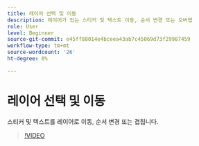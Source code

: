 ```yaml
---
title: 레이어 선택 및 이동
description: 레이어가 있는 스티커 및 텍스트 이동, 순서 변경 또는 오버랩
role: User
level: Beginner
source-git-commit: e45ff88014e4bceea43ab7c45069d73f29987459
workflow-type: tm+mt
source-wordcount: '26'
ht-degree: 0%

---
```


# 레이어 선택 및 이동

스티커 및 텍스트를 레이어로 이동, 순서 변경 또는 겹칩니다.

>[!VIDEO](https://video.tv.adobe.com/v/3420214?quality=12&learn=on&hidetitle=true)
